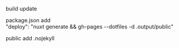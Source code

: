 build update   

package.json add   
"deploy": "nuxt generate && gh-pages --dotfiles -d .output/public"   

public add .nojekyll  
